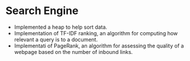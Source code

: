 # Search Engine

- Implemented a heap to help sort data.
- Implementation of TF-IDF ranking, an algorithm for computing how relevant a query is to a document.
- Implementati of PageRank, an algorithm for assessing the quality of a webpage based on the number of inbound links.
